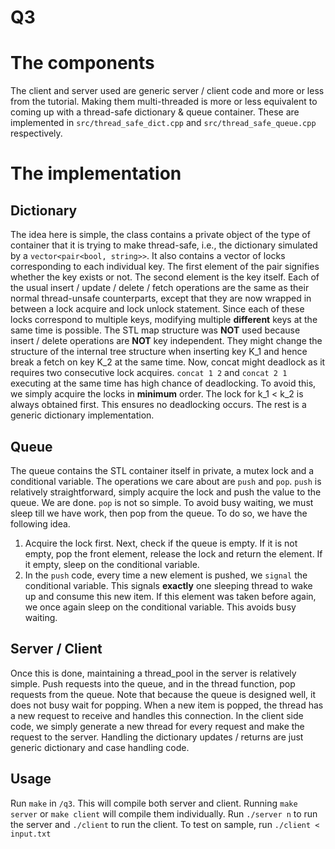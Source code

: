 # Q3 

# The components

The client and server used are generic server / client code and more or less from the tutorial. Making them multi-threaded is more or less equivalent to coming up with a thread-safe dictionary & queue container. These are implemented in `src/thread_safe_dict.cpp` and `src/thread_safe_queue.cpp` respectively.

# The implementation

## Dictionary 

The idea here is simple, the class contains a private object of the type of container that it is trying to make thread-safe, i.e., the dictionary simulated by a `vector<pair<bool, string>>`. It also contains a vector of locks corresponding to each individual key. The first element of the pair signifies whether the key exists or not. The second element is the key itself.
Each of the usual insert / update / delete / fetch operations are the same as their normal thread-unsafe counterparts, except that they are now wrapped in between a lock acquire and lock unlock statement. Since each of these locks correspond to multiple keys, modifying multiple **different** keys at the same time is possible.
The STL map structure was **NOT** used because insert / delete operations are **NOT** key independent. They might change the structure of the internal tree structure when inserting key K_1 and hence break a fetch on key K_2 at the same time. 
Now, concat might deadlock as it requires two consecutive lock acquires. `concat 1 2` and `concat 2 1` executing at the same time has high chance of deadlocking. To avoid this, we simply acquire the locks in **minimum** order. The lock for k_1 < k_2 is always obtained first. This ensures no deadlocking occurs. The rest is a generic dictionary implementation.

## Queue

The queue contains the STL container itself in private, a mutex lock and a conditional variable. The operations we care about are `push` and `pop`. `push` is relatively straightforward, simply acquire the lock and push the value to the queue. We are done. `pop` is not so simple. To avoid busy waiting, we must sleep till we have work, then pop from the queue. To do so, we have the following idea.
1. Acquire the lock first. Next, check if the queue is empty. If it is not empty, pop the front element, release the lock and return the element. If it empty, sleep on the conditional variable.
2. In the `push` code, every time a new element is pushed, we `signal` the conditional variable. This signals **exactly** one sleeping thread to wake up and consume this new item. If this element was taken before again, we once again sleep on the conditional variable. This avoids busy waiting.

## Server / Client

Once this is done, maintaining a thread_pool in the server is relatively simple. Push requests into the queue, and in the thread function, pop requests from the queue. Note that because the queue is designed well, it does not busy wait for popping. When a new item is popped, the thread has a new request to receive and handles this connection. In the client side code, we simply generate a new thread for every request and make the request to the server. Handling the dictionary updates / returns are just generic dictionary and case handling code.

## Usage

Run `make` in `/q3`. This will compile both server and client. Running `make server` or `make client` will compile them individually. Run `./server n` to run the server and `./client` to run the client. To test on sample, run `./client < input.txt`